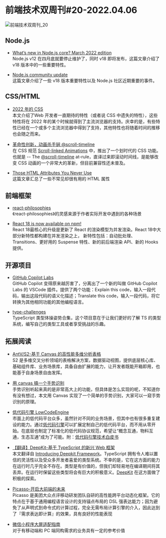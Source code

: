 # 前端技术双周刊#20-2022.04.06
![前端技术双周刊_20](https://mms-graph.cdn.bcebos.com/wiki/%E5%89%8D%E7%AB%AF%E6%8A%80%E6%9C%AF%E5%8F%8C%E5%91%A8%E5%88%8A_13.png)

## Node.js
- [What’s new in Node.js core? March 2022 edition](https://simonplend.com/whats-new-in-node-js-core-march-2022-edition)
<br>Node.js v12 在四月底就要停止维护了，同时 v18 即将发布，这篇文章介绍了 v18 版本中的一些重要特性。

- [Node.js community update](https://developers.redhat.com/articles/2022/03/18/nodejs-community-update?utm_source=pocket_mylist)
<br>这篇文章介绍了一些 v18 版本重要特性以及 Node.js 社区近期重要的事件。

## CSS/HTML
- [2022 年的 CSS](https://zhuanlan.zhihu.com/p/483199541)
<br>本文介绍了Web 开发者一直期待的特性（或者说 CSS 中遗失的特性），这些特性将在 2022 年的某个时候就得到了主流浏览器的支持。庆幸的是，有些特性已经在一个或多个主流浏览器中得到了支持，其他特性也将随着时间的推移也会随之而来。

- [革命性创新，动画杀手锏 @scroll-timeline](https://juejin.cn/post/7072176412706209823)
<br>在 CSS 规范 [Scroll-linked Animations](https://drafts.csswg.org/scroll-animations-1/) 中，推出了一个划时代的 CSS 功能。也就是 -- The [@scroll-timeline](https://drafts.csswg.org/scroll-animations/#at-ruledef-scroll-timeline) at-rule，直译过来即滚动时间线，是能够改变 CSS 动画的一个非常大的革新，但目前兼容性还未普及。

- [Those HTML Attributes You Never Use](https://www.smashingmagazine.com/2022/03/html-attributes-you-never-use/)
<br>这篇文章汇总了一些不常见却很有用的 HTML 属性

## 前端框架
- [react-philosophies](https://github.com/mithi/react-philosophies)
<br>《react-philosophies》的灵感来源于作者实际开发中遇到的各种场景

- [React 18 is now available on npm!](https://reactjs.org/blog/2022/03/29/react-v18.html)
<br>React 18最核心的升级是更新了 React 的渲染模型为并发渲染。React 18中大部分新特性都构建在并发渲染之上， 新特性包括：自动批处理、Transitions、更好用的 Suspense 特性、新的前后端渲染 API、新的 Hooks 提供。

## 开源项目

- [GitHub Copilot Labs](https://next.github.com/projects/copilot-labs)
<br>GitHub Copilot 变得原来越厉害了，分离出了一个新的叫做 GitHub Copilot Labs 的 VSCode 插件。提供了两个功能：Explain this code，输入一段代码，输出这段代码的语义化描述；Translate this code，输入一段代码，将它转换为其他相同功能的其他编程语言。

- [type-challenges](https://github.com/type-challenges/type-challenges)
<br>TypeScript 类型体操姿势合集，这个项目意在于让我们更好的了解 TS 的类型系统，编写自己的类型工具或者享受挑战的乐趣。


## 拓展阅读
- [AntV/S2-基于 Canvas 的高性能多维分析表格](https://juejin.cn/post/7081548620033425421)
<br>S2 是多维交叉分析领域的表格解决方案，数据驱动视图，提供底层核心库、基础组件库、业务场景库，具备自由扩展的能力，让开发者既能开箱即用，也能基于自身场景自由发挥。

- [用 canvas 搞一个手势识别](https://juejin.cn/post/7079830929048338463)
<br>手势识别听起来真的是非常高大上的功能，但具体是怎么实现的呢，不知道你有没有想过，本文用 Canvas 实现了一个简单的手势识别，大家可以一窥手势识别的原理。

- [低代码引擎 LowCodeEngine](https://zhuanlan.zhihu.com/p/487477918)
<br>市面上的低代码平台众多，虽然针对不同的业务场景，但其中也有很多重复建设的能力。通过[低代码引擎](https://lowcode-engine.cn/)可以扩展定制自己的低代码平台，而不用从零开始。在底层也制定了标准化的低代码协议规范，希望让“概念互通，物料互通，生态互通”成为了可能。附：[低代码引擎技术白皮书](https://developer.aliyun.com/ebook/7507)

- [【翻译】DeepKit-基于 TypeScript 的新兴 Web 框架](https://zhuanlan.zhihu.com/p/490924660)
<br>本文翻译自 [Introducing Deepkit Framework](https://deepkit.io/blog/introducing-deepkit-framework)。TypeScript 拥有令人难以置信的灵活性以及受众多开发者喜爱的类型系统。不幸的是，它在这方面的能力在运行时几乎完全不存在。类型是有价值的，但我们却轻易地在编译期间将其丢弃。在运行时保留这些类型将会有巨大的积极意义。[DeepKit](https://github.com/deepkit/deepkit-framework) 在这方面做了积极的探索。

- [Picasso-开启大前端的未来](https://zhuanlan.zhihu.com/p/38344491)
<br>Picasso 是美团大众点评移动研发团队自研的高性能跨平台动态化框架。它的特点在于基于通用编程语言设计的支持锚点布局的 DSL 强表达能力；因为避免了从声明式到命令式的计算过程，完全无需布局计算引擎的介入，因此达到了『需求表达即计算』的效果，具有良好的性能表现

- [微信小程序大屏适配指南](https://developers.weixin.qq.com/miniprogram/design/adapt.html)
<br>对于有移动端和 PC 端同构需求的业务具有一定的参考价值
